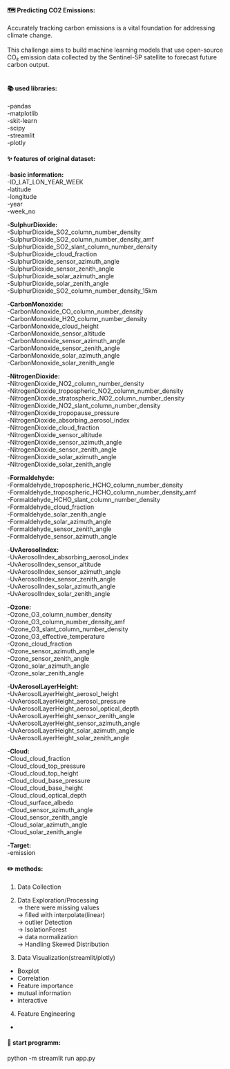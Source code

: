 #### 🗺️ Predicting CO2 Emissions:
Accurately tracking carbon emissions is a vital foundation for addressing climate change.<br>
<br>
This challenge aims to build machine learning models that use open-source CO₂ emission data collected by the Sentinel-5P satellite to forecast future carbon output.<br>
<br>



#### 📚 used libraries: 
-pandas<br>
-matplotlib<br>
-skit-learn<br>
-scipy<br>
-streamlit<br>
-plotly<br>



#### ✨ features of original dataset:
-**basic information:**<br>
        -ID_LAT_LON_YEAR_WEEK<br>
        -latitude<br>
        -longitude<br>
        -year<br>
        -week_no<br>

-**SulphurDioxide:**<br>
        -SulphurDioxide_SO2_column_number_density<br>
        -SulphurDioxide_SO2_column_number_density_amf<br>
        -SulphurDioxide_SO2_slant_column_number_density<br>
        -SulphurDioxide_cloud_fraction<br>
        -SulphurDioxide_sensor_azimuth_angle<br>
        -SulphurDioxide_sensor_zenith_angle<br>
        -SulphurDioxide_solar_azimuth_angle<br>
        -SulphurDioxide_solar_zenith_angle<br>
        -SulphurDioxide_SO2_column_number_density_15km<br>

-**CarbonMonoxide:**<br>
        -CarbonMonoxide_CO_column_number_density<br>
        -CarbonMonoxide_H2O_column_number_density<br>
        -CarbonMonoxide_cloud_height<br>
        -CarbonMonoxide_sensor_altitude<br>
        -CarbonMonoxide_sensor_azimuth_angle<br>
        -CarbonMonoxide_sensor_zenith_angle<br>
        -CarbonMonoxide_solar_azimuth_angle<br>
        -CarbonMonoxide_solar_zenith_angle<br>

-**NitrogenDioxide:**<br>
        -NitrogenDioxide_NO2_column_number_density<br>
        -NitrogenDioxide_tropospheric_NO2_column_number_density<br>
        -NitrogenDioxide_stratospheric_NO2_column_number_density<br>
        -NitrogenDioxide_NO2_slant_column_number_density<br>
        -NitrogenDioxide_tropopause_pressure<br>
        -NitrogenDioxide_absorbing_aerosol_index<br>
        -NitrogenDioxide_cloud_fraction<br>
        -NitrogenDioxide_sensor_altitude<br>
        -NitrogenDioxide_sensor_azimuth_angle<br>
        -NitrogenDioxide_sensor_zenith_angle<br>
        -NitrogenDioxide_solar_azimuth_angle<br>
        -NitrogenDioxide_solar_zenith_angle<br>

-**Formaldehyde:**<br>
        -Formaldehyde_tropospheric_HCHO_column_number_density<br>
        -Formaldehyde_tropospheric_HCHO_column_number_density_amf<br>
        -Formaldehyde_HCHO_slant_column_number_density<br>
        -Formaldehyde_cloud_fraction<br>
        -Formaldehyde_solar_zenith_angle<br>
        -Formaldehyde_solar_azimuth_angle<br>
        -Formaldehyde_sensor_zenith_angle<br>
        -Formaldehyde_sensor_azimuth_angle<br>

-**UvAerosolIndex:**<br>
        -UvAerosolIndex_absorbing_aerosol_index<br>
        -UvAerosolIndex_sensor_altitude<br>
        -UvAerosolIndex_sensor_azimuth_angle<br>
        -UvAerosolIndex_sensor_zenith_angle<br>
        -UvAerosolIndex_solar_azimuth_angle<br>
        -UvAerosolIndex_solar_zenith_angle<br>

-**Ozone:**<br>
        -Ozone_O3_column_number_density<br>
        -Ozone_O3_column_number_density_amf<br>
        -Ozone_O3_slant_column_number_density<br>
        -Ozone_O3_effective_temperature<br>
        -Ozone_cloud_fraction<br>
        -Ozone_sensor_azimuth_angle<br>
        -Ozone_sensor_zenith_angle<br>
        -Ozone_solar_azimuth_angle<br>
        -Ozone_solar_zenith_angle<br>

-**UvAerosolLayerHeight:**<br>
        -UvAerosolLayerHeight_aerosol_height<br>
        -UvAerosolLayerHeight_aerosol_pressure<br>
        -UvAerosolLayerHeight_aerosol_optical_depth<br>
        -UvAerosolLayerHeight_sensor_zenith_angle<br>
        -UvAerosolLayerHeight_sensor_azimuth_angle<br>
        -UvAerosolLayerHeight_solar_azimuth_angle<br>
        -UvAerosolLayerHeight_solar_zenith_angle<br>

-**Cloud:**<br>
        -Cloud_cloud_fraction<br>
        -Cloud_cloud_top_pressure<br>
        -Cloud_cloud_top_height<br>
        -Cloud_cloud_base_pressure<br>
        -Cloud_cloud_base_height<br>
        -Cloud_cloud_optical_depth<br>
        -Cloud_surface_albedo<br>
        -Cloud_sensor_azimuth_angle<br>
        -Cloud_sensor_zenith_angle<br>
        -Cloud_solar_azimuth_angle<br>
        -Cloud_solar_zenith_angle<br>

-**Target:**<br>
        -emission



#### ✏️ methods: 
1. Data Collection<br>

2. Data Exploration/Processing<br>
-> there were missing values<br>
    -> filled with interpolate(linear)<br>
-> outlier Detection<br>
    -> IsolationForest<br>
-> data normalization<br>
-> Handling Skewed Distribution<br>

3. Data Visualization(streamlit/plotly)<br>
- Boxplot <br>
- Correlation <br>
- Feature importance<br>
- mutual information<br>
- interactive<br>

4. Feature Engineering<br>
-




#### 🎉 start programm: 
python -m streamlit run app.py